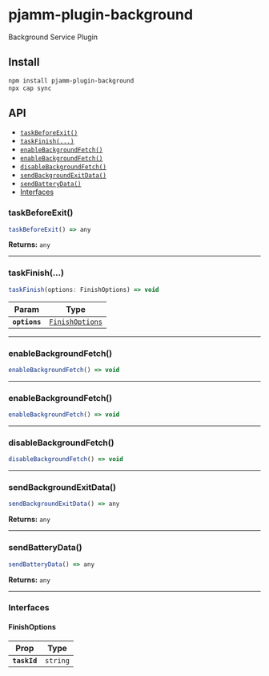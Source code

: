 # pjamm-plugin-background

Background Service Plugin

## Install

```bash
npm install pjamm-plugin-background
npx cap sync
```

## API

<docgen-index>

* [`taskBeforeExit()`](#taskbeforeexit)
* [`taskFinish(...)`](#taskfinish)
* [`enableBackgroundFetch()`](#enablebackgroundfetch)
* [`enableBackgroundFetch()`](#enablebackgroundfetch)
* [`disableBackgroundFetch()`](#disablebackgroundfetch)
* [`sendBackgroundExitData()`](#sendbackgroundexitdata)
* [`sendBatteryData()`](#sendbatterydata)
* [Interfaces](#interfaces)

</docgen-index>

<docgen-api>
<!--Update the source file JSDoc comments and rerun docgen to update the docs below-->

### taskBeforeExit()

```typescript
taskBeforeExit() => any
```

**Returns:** <code>any</code>

--------------------


### taskFinish(...)

```typescript
taskFinish(options: FinishOptions) => void
```

| Param         | Type                                                    |
| ------------- | ------------------------------------------------------- |
| **`options`** | <code><a href="#finishoptions">FinishOptions</a></code> |

--------------------


### enableBackgroundFetch()

```typescript
enableBackgroundFetch() => void
```

--------------------


### enableBackgroundFetch()

```typescript
enableBackgroundFetch() => void
```

--------------------


### disableBackgroundFetch()

```typescript
disableBackgroundFetch() => void
```

--------------------


### sendBackgroundExitData()

```typescript
sendBackgroundExitData() => any
```

**Returns:** <code>any</code>

--------------------


### sendBatteryData()

```typescript
sendBatteryData() => any
```

**Returns:** <code>any</code>

--------------------


### Interfaces


#### FinishOptions

| Prop         | Type                |
| ------------ | ------------------- |
| **`taskId`** | <code>string</code> |

</docgen-api>

